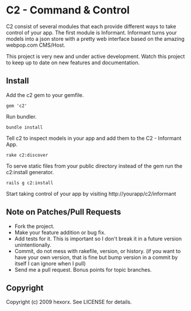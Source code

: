 # C2 - Command & Control

C2 consist of several modules that each provide different ways to take control of your app. The first module is Informant. Informant turns your models into a json store with a pretty web interface based on the amazing webpop.com CMS/Host.

This project is very new and under active development. Watch this project to keep up to date on new features and documentation.

## Install

Add the c2 gem to your gemfile.

    gem 'c2'
    
Run bundler.

    bundle install
    
Tell c2 to inspect models in your app and add them to the C2 - Informant App.

    rake c2:discover
    
To serve static files from your public directory instead of the gem run the c2:install generator.

    rails g c2:install
    
Start taking control of your app by visiting http://yourapp/c2/informant

## Note on Patches/Pull Requests
 
* Fork the project.
* Make your feature addition or bug fix.
* Add tests for it. This is important so I don't break it in a future version unintentionally.
* Commit, do not mess with rakefile, version, or history. (if you want to have your own version, that is fine but bump version in a commit by itself I can ignore when I pull)
* Send me a pull request. Bonus points for topic branches.

## Copyright

Copyright (c) 2009 hexorx. See LICENSE for details.
